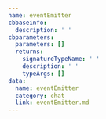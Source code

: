 ```yaml
---
name: eventEmitter
cbbaseinfo:
  description: ' '
cbparameters:
  parameters: []
  returns:
    signatureTypeName: ' '
    description: ' '
    typeArgs: []
data:
  name: eventEmitter
  category: chat
  link: eventEmitter.md
---
```

<CBBaseInfo/> 
 <CBParameters/>